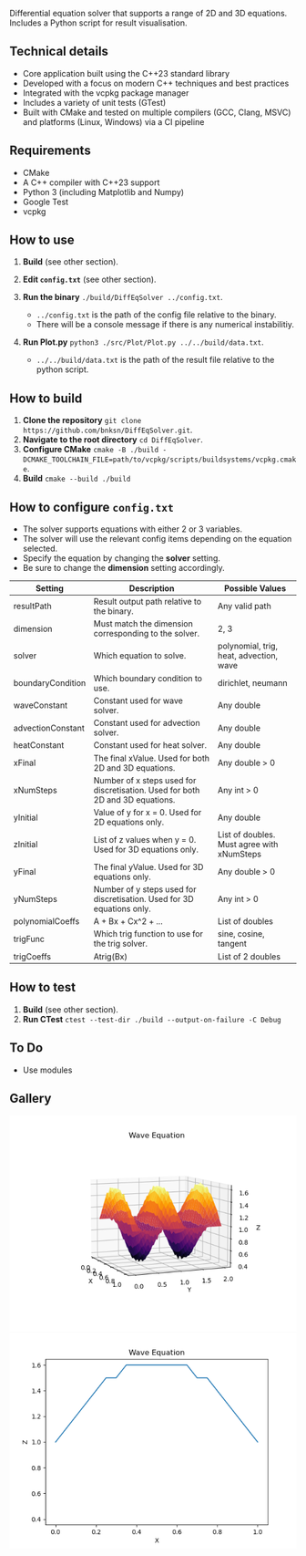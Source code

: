 Differential equation solver that supports a range of 2D and 3D equations.\
Includes a Python script for result visualisation.

## Technical details
   - Core application built using the C++23 standard library
   - Developed with a focus on modern C++ techniques and best practices
   - Integrated with the vcpkg package manager
   - Includes a variety of unit tests (GTest)
   - Built with CMake and tested on multiple compilers (GCC, Clang, MSVC) and platforms (Linux, Windows) via a CI pipeline

## Requirements
- CMake
- A C++ compiler with C++23 support
- Python 3 (including Matplotlib and Numpy)
- Google Test
- vcpkg

## How to use
1. **Build** (see other section).
2. **Edit `config.txt`** (see other section).
3. **Run the binary** `./build/DiffEqSolver ../config.txt`.

   - `../config.txt` is the path of the config file relative to the binary.
   - There will be a console message if there is any numerical instabilitiy.

5. **Run Plot.py** `python3 ./src/Plot/Plot.py ../../build/data.txt`.

   - `../../build/data.txt` is the path of the result file relative to the python script. 

## How to build
1. **Clone the repository** `git clone https://github.com/bnksn/DiffEqSolver.git`.
2. **Navigate to the root directory** `cd DiffEqSolver`.
3. **Configure CMake** `cmake -B ./build -DCMAKE_TOOLCHAIN_FILE=path/to/vcpkg/scripts/buildsystems/vcpkg.cmake`.
4. **Build** `cmake --build ./build` 

## How to configure `config.txt`
- The solver supports equations with either 2 or 3 variables.
- The solver will use the relevant config items depending on the equation selected.
- Specify the equation by changing the **solver** setting.
- Be sure to change the **dimension** setting accordingly.

| Setting | Description | Possible Values
|---|---|---|
| resultPath | Result output path relative to the binary. | Any valid path |
| dimension | Must match the dimension corresponding to the solver. | 2, 3 |
| solver | Which equation to solve. | polynomial, trig, heat, advection, wave |
| boundaryCondition | Which boundary condition to use. | dirichlet, neumann |
| waveConstant | Constant used for wave solver. | Any double |
| advectionConstant | Constant used for advection solver. | Any double |
| heatConstant | Constant used for heat solver. | Any double |
| xFinal | The final xValue. Used for both 2D and 3D equations. | Any double > 0 |
| xNumSteps | Number of x steps used for discretisation. Used for both 2D and 3D equations. | Any int > 0 |
| yInitial | Value of y for x = 0. Used for 2D equations only. | Any double |
| zInitial | List of z values when y = 0. Used for 3D equations only. | List of doubles. Must agree with xNumSteps |
| yFinal | The final yValue. Used for 3D equations only. | Any double > 0 |
| yNumSteps | Number of y steps used for discretisation. Used for 3D equations only. | Any int > 0 |
| polynomialCoeffs | A + Bx + Cx^2 + ... | List of doubles |
| trigFunc | Which trig function to use for the trig solver. | sine, cosine, tangent |
| trigCoeffs | Atrig(Bx) | List of 2 doubles |

## How to test
1. **Build** (see other section).
2. **Run CTest** `ctest --test-dir ./build --output-on-failure -C Debug`

## To Do
- Use modules

## Gallery
![me](https://github.com/bnksn/DiffEqSolver/blob/main/gallery/wavePlot.png)
![me](https://github.com/bnksn/DiffEqSolver/blob/main/gallery/waveAnim.gif)
